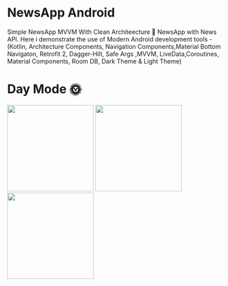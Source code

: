 # NewsApp Android
Simple NewsApp MVVM With Clean Architeecture
📰 NewsApp with News API. Here i demonstrate the use of Modern Android 
development tools - (Kotlin, Architecture Components,
Navigation Components,Material Bottom Navigaton,
Retrofit 2, Dagger-Hilt, Safe Args ,MVVM,
LiveData,Coroutines, Material Components, Room DB,
Dark Theme & Light Theme)

# Day Mode 🌞
<p float="left">

 <img src="https://user-images.githubusercontent.com/25154589/124357745-c1a59400-dc3a-11eb-87c3-03ea313be4b6.png" width="200" />
 

 <img src="https://user-images.githubusercontent.com/25154589/124357773-e437ad00-dc3a-11eb-9299-22ee4f9696b4.png" width="200" />
 

 <img src="https://user-images.githubusercontent.com/25154589/124357815-16490f00-dc3b-11eb-9c8c-6772fa482cb0.png" width="200" />

</p>




